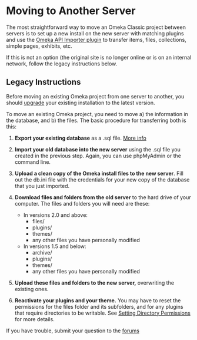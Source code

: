 # Moving to Another Server

The most straightforward way to move an Omeka Classic project between servers is to set up a new install on the new server with matching plugins and use the [Omeka API Importer plugin](../Plugins/Omeka_API_Import.md) to transfer items, files, collections, simple pages, exhibits, etc.

If this is not an option (the original site is no longer online or is on an internal network, follow the legacy instructions below.

## Legacy Instructions

Before moving an existing Omeka project from one server to another, you should [upgrade](../Installation/Upgrading.md) your existing installation to the latest version.

To move an existing Omeka project, you need to move a) the information in the database, and b) the files. The basic procedure for transferring both is this:

1.  **Export your existing database** as a .sql file. [More info](Backing_up_an_Omeka_Database.md)
2.  **Import your old database into the new server** using the .sql file you created in the previous step. Again, you can use phpMyAdmin or the command line.
3.  **Upload a clean copy of the Omeka install files to the new server**. Fill out the db.ini file with the credentials for your new copy of the database that you just imported.
4.  **Download files and folders from the old server** to the hard drive of your computer. The files and folders you will need are these:
    -   In versions 2.0 and above:
        -   files/
        -   plugins/
        -   themes/
        -   any other files you have personally modified
    -   In versions 1.5 and below:
        -   archive/
        -   plugins/
        -   themes/
        -   any other files you have personally modified

5.  **Upload these files and folders to the new server,** overwriting the existing ones.
6.  **Reactivate your plugins and your theme.**
 You may have to reset the permissions for the files folder and its subfolders, and for any plugins that require directories to be writable. See [Setting Directory Permissions](../Installation/Setting_Directory_Permissions.md) for more details.

If you have trouble, submit your question to the
[forums](https://forum.omeka.org)


